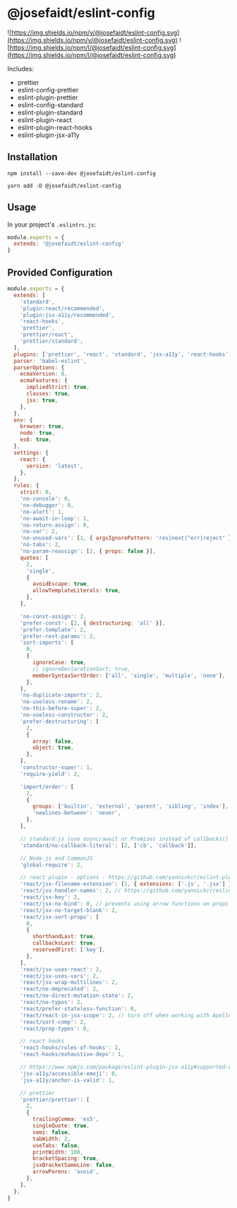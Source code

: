 # @josefaidt/eslint-config

![https://img.shields.io/npm/v/@josefaidt/eslint-config.svg](https://img.shields.io/npm/v/@josefaidt/eslint-config.svg)
![https://img.shields.io/npm/l/@josefaidt/eslint-config.svg](https://img.shields.io/npm/l/@josefaidt/eslint-config.svg)

Includes:

- prettier
- eslint-config-prettier
- eslint-plugin-prettier
- eslint-config-standard
- eslint-plugin-standard
- eslint-plugin-react
- eslint-plugin-react-hooks
- eslint-plugin-jsx-a11y

## Installation

`npm install --save-dev @josefaidt/eslint-config`

`yarn add -D @josefaidt/eslint-config`

## Usage

In your project's `.eslintrc.js`:

```js
module.exports = {
  extends: '@josefaidt/eslint-config'
}
```

## Provided Configuration

```js
module.exports = {
  extends: [
    'standard',
    'plugin:react/recommended',
    'plugin:jsx-a11y/recommended',
    'react-hooks',
    'prettier',
    'prettier/react',
    'prettier/standard',
  ],
  plugins: ['prettier', 'react', 'standard', 'jsx-a11y', 'react-hooks'],
  parser: 'babel-eslint',
  parserOptions: {
    ecmaVersion: 8,
    ecmaFeatures: {
      impliedStrict: true,
      classes: true,
      jsx: true,
    },
  },
  env: {
    browser: true,
    node: true,
    es6: true,
  },
  settings: {
    react: {
      version: 'latest',
    },
  },
  rules: {
    strict: 0,
    'no-console': 0,
    'no-debugger': 0,
    'no-alert': 1,
    'no-await-in-loop': 1,
    'no-return-assign': 0,
    'no-var': 2,
    'no-unused-vars': [1, { argsIgnorePattern: 'res|next|^err|reject' }],
    'no-tabs': 2,
    'no-param-reassign': [2, { props: false }],
    quotes: [
      2,
      'single',
      {
        avoidEscape: true,
        allowTemplateLiterals: true,
      },
    ],

    'no-const-assign': 2,
    'prefer-const': [2, { destructuring: 'all' }],
    'prefer-template': 2,
    'prefer-rest-params': 2,
    'sort-imports': [
      0,
      {
        ignoreCase: true,
        // ignoreDeclarationSort: true,
        memberSyntaxSortOrder: ['all', 'single', 'multiple', 'none'],
      },
    ],
    'no-duplicate-imports': 2,
    'no-useless-rename': 2,
    'no-this-before-super': 2,
    'no-useless-constructor': 2,
    'prefer-destructuring': [
      2,
      {
        array: false,
        object: true,
      },
    ],
    'constructor-super': 1,
    'require-yield': 2,

    'import/order': [
      2,
      {
        groups: ['builtin', 'external', 'parent', 'sibling', 'index'],
        'newlines-between': 'never',
      },
    ],

    // standard.js (use async/await or Promises instead of callbacks!)
    'standard/no-callback-literal': [2, ['cb', 'callback']],

    // Node.js and CommonJS
    'global-require': 2,

    // react plugin - options - https://github.com/yannickcr/eslint-plugin-react#configuration
    'react/jsx-filename-extension': [1, { extensions: ['.js', '.jsx'] }],
    'react/jsx-handler-names': 2, // https://github.com/yannickcr/eslint-plugin-react/blob/master/docs/rules/jsx-handler-names.md
    'react/jsx-key': 2,
    'react/jsx-no-bind': 0, // prevents using arrow functions on props
    'react/jsx-no-target-blank': 2,
    'react/jsx-sort-props': [
      0,
      {
        shorthandLast: true,
        callbacksLast: true,
        reservedFirst: ['key'],
      },
    ],
    'react/jsx-uses-react': 2,
    'react/jsx-uses-vars': 2,
    'react/jsx-wrap-multilines': 2,
    'react/no-deprecated': 2,
    'react/no-direct-mutation-state': 2,
    'react/no-typos': 2,
    'react/prefer-stateless-function': 0,
    'react/react-in-jsx-scope': 2, // turn off when working with Apollo
    'react/sort-comp': 2,
    'react/prop-types': 0,

    // react hooks
    'react-hooks/rules-of-hooks': 2,
    'react-hooks/exhaustive-deps': 1,

    // https://www.npmjs.com/package/eslint-plugin-jsx-a11y#supported-rules
    'jsx-a11y/accessible-emoji': 0,
    'jsx-a11y/anchor-is-valid': 1,

    // prettier
    'prettier/prettier': [
      2,
      {
        trailingComma: 'es5',
        singleQuote: true,
        semi: false,
        tabWidth: 2,
        useTabs: false,
        printWidth: 100,
        bracketSpacing: true,
        jsxBracketSameLine: false,
        arrowParens: 'avoid',
      },
    ],
  },
}

```